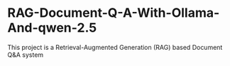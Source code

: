 # RAG-Document-Q-A-With-Ollama-And-qwen-2.5
This project is a Retrieval-Augmented Generation (RAG) based Document Q&amp;A system

